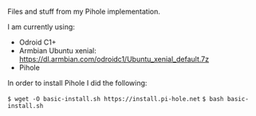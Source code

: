 Files and stuff from my Pihole implementation.

I am currently using:

- Odroid C1+
- Armbian Ubuntu xenial: https://dl.armbian.com/odroidc1/Ubuntu_xenial_default.7z
- Pihole

In order to install Pihole I did the following:

`$ wget -O basic-install.sh https://install.pi-hole.net`
`$ bash basic-install.sh`

